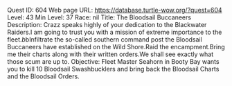 Quest ID: 604
Web page URL: https://database.turtle-wow.org/?quest=604
Level: 43
Min Level: 37
Race: nil
Title: The Bloodsail Buccaneers
Description: Crazz speaks highly of your dedication to the Blackwater Raiders.I am going to trust you with a mission of extreme importance to the fleet.$b$bInfiltrate the so-called southern command post the Bloodsail Buccaneers have established on the Wild Shore.Raid the encampment.Bring me their charts along with their written orders.We shall see exactly what those scum are up to.
Objective: Fleet Master Seahorn in Booty Bay wants you to kill 10 Bloodsail Swashbucklers and bring back the Bloodsail Charts and the Bloodsail Orders.
